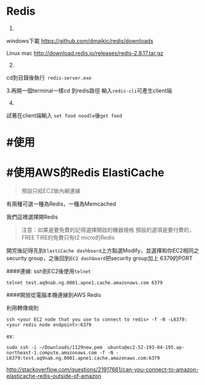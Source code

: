 # Redis
1.

windows下載
https://github.com/dmajkic/redis/downloads

Linux mac
http://download.redis.io/releases/redis-2.8.17.tar.gz

2.

cd到目錄後執行` redis-server.exe`

3.再開一個terminal一樣cd 到redis路徑
輸入`redis-cli`可產生client端

4.
試著在client端輸入 `set food noodle`後`get food`

# #使用

# #使用AWS的Redis ElastiCache

>預設只給EC2做內網連線

有兩種可選一種為Redis，一種為Memcached

我們這裡選擇開Redis

>注意：如果是要免費的記得選擇開啟的機器規格
預設的選項是要付費的，FREE TIRE的免費只有t2 micro的Redis

開完後記得先到`ElastiCache dashboard`上方點選Modify，並選擇和你EC2相同之security group，之後回到`EC2 dashboard`把security group加上 6379的PORT

####連線:
ssh到EC2後使用`telnet`

```
telnet test.aq9nab.ng.0001.apne1.cache.amazonaws.com 6379
```

####開放從電腦本機連線到AWS Redis

利用轉傳規則

```
ssh <your EC2 node that you use to connect to redis> -f -N -L6379:<your redis node endpoint>:6379 
```

ex:
```
sudo ssh -i ~/Downloads/1129new.pem  ubuntu@ec2-52-193-84-195.ap-northeast-1.compute.amazonaws.com -f -N -L6379:test.aq9nab.ng.0001.apne1.cache.amazonaws.com:6379
```

http://stackoverflow.com/questions/21917661/can-you-connect-to-amazon-elasticache-redis-outside-of-amazon


